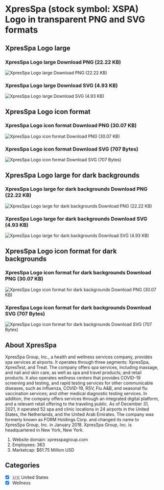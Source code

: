 # XpresSpa (stock symbol: XSPA) Logo in transparent PNG and SVG formats

## XpresSpa Logo large

### XpresSpa Logo large Download PNG (22.22 KB)

![XpresSpa Logo large Download PNG (22.22 KB)](/img/orig/XSPA_BIG-78b3a842.png)

### XpresSpa Logo large Download SVG (4.93 KB)

![XpresSpa Logo large Download SVG (4.93 KB)](/img/orig/XSPA_BIG-4c2922ab.svg)

## XpresSpa Logo icon format

### XpresSpa Logo icon format Download PNG (30.07 KB)

![XpresSpa Logo icon format Download PNG (30.07 KB)](/img/orig/XSPA-cde66354.png)

### XpresSpa Logo icon format Download SVG (707 Bytes)

![XpresSpa Logo icon format Download SVG (707 Bytes)](/img/orig/XSPA-e70221d0.svg)

## XpresSpa Logo large for dark backgrounds

### XpresSpa Logo large for dark backgrounds Download PNG (22.22 KB)

![XpresSpa Logo large for dark backgrounds Download PNG (22.22 KB)](/img/orig/XSPA_BIG.D-fbac76a2.png)

### XpresSpa Logo large for dark backgrounds Download SVG (4.93 KB)

![XpresSpa Logo large for dark backgrounds Download SVG (4.93 KB)](/img/orig/XSPA_BIG.D-26726370.svg)

## XpresSpa Logo icon format for dark backgrounds

### XpresSpa Logo icon format for dark backgrounds Download PNG (30.07 KB)

![XpresSpa Logo icon format for dark backgrounds Download PNG (30.07 KB)](/img/orig/XSPA.D-80ac67ca.png)

### XpresSpa Logo icon format for dark backgrounds Download SVG (707 Bytes)

![XpresSpa Logo icon format for dark backgrounds Download SVG (707 Bytes)](/img/orig/XSPA.D-25b01cda.svg)

## About XpresSpa

XpresSpa Group, Inc., a health and wellness services company, provides spa services at airports. It operates through three segments: XpresSpa, XpresTest, and Treat. The company offers spa services, including massage, and nail and skin care, as well as spa and travel products; and retail products. It also operates wellness centers that provides COVID-19 screening and testing, and rapid testing services for other communicable diseases, such as influenza, COVID-19, RSV, Flu A&B, and seasonal flu vaccination services; and other medical diagnostic testing services. In addition, the company offers services through an integrated digital platform, and a relevant retail offering to the traveling public. As of December 31, 2021, it operated 52 spa and clinic locations in 24 airports in the United States, the Netherlands, and the United Arab Emirates. The company was formerly known as FORM Holdings Corp. and changed its name to XpresSpa Group, Inc. in January 2018. XpresSpa Group, Inc. is headquartered in New York, New York.

1. Website domain: xpresspagroup.com
2. Employees: 363
3. Marketcap: $61.75 Million USD


## Categories
- [x] 🇺🇸 United States
- [x] Wellness
